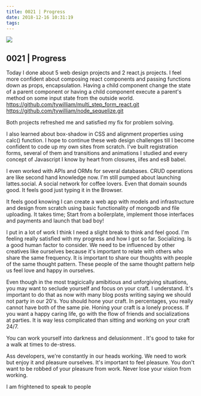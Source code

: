 ```yaml
---
title: 0021 | Progress
date: 2018-12-16 10:31:19
tags:
---
```

![](/images/cappucino.jpg)
## 0021 | Progress
Today I done about 5 web design projects and 2 react.js projects. I feel more confident about composing react components and passing functions down as props, encapsulation.  Having a child component change the state of a parent component or having a child component execute a parent's method on some input state from the outside world.
https://github.com/tywilliam/multi_step_form_react.git
https://github.com/tywilliam/node_sequelize.git

Both projects refreshed me and satisfied my fix for problem solving.

 I also learned about box-shadow in CSS and alignment properties using calc() function. I hope to continue these web design challenges till I become confident to code up my own sites from scratch. I've built registration forms, several of them and transitions and animations I studied and every concept of Javascript I know by heart from closures, iifes and es8 babel. 

I even worked with APIs and ORMs for several databases. CRUD operations are like second hand knowledge now. I'm still pumped about launching lattes.social. A social network for coffee lovers. Even that domain sounds good. It feels good just typing it in the Browser. 

It feels good knowing I can create a web app with models and infrastructure and design from scratch using basic functionality of mongodb and file uploading. It takes time; Start from a boilerplate, implement those interfaces and payments and launch that bad boy!

I put in a lot of work I think I need a slight break to think and feel good. I'm feeling really satisfied with my progress and how I got so far.
Socializing. Is a good human factor to consider. We need to be influenced by other creatives like ourselves because it's important to relate with others who share the same frequency. It is important to share our thoughts with people of the same thought pattern. These people of the same thought pattern help us feel love and happy in ourselves. 

Even though in the most tragicically amibitious and unforgiving situations, you may want to seclude yourself and focus on your craft. I understand. It's important to do that as now with many blog posts writing saying we should not party in our 20's. You should hone your craft. In percentages, you really cannot have both of the same pie. Honing your craft is a lonely process. If you want a happy caring life, go with the flow of friends and socializations at parties. It is way less complicated than sitting and working on your craft 24/7. 

You can work yourself into darkness and delusionment . It's good to take for a walk at times to de-stress.

Ass developers, we're constantly in our heads working. We need to work but enjoy it and pleasure ourselves. It's important to feel pleasure. You don't want to be robbed of your pleasure from work. Never lose your vision from working. 


I am frightened to speak to people
